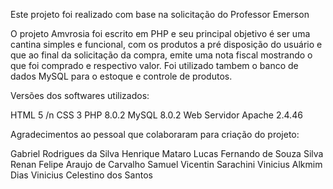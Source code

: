 Este projeto foi realizado com base na solicitação do Professor Emerson

O projeto Amvrosia foi escrito em PHP e seu principal objetivo é ser uma cantina simples e funcional, com os produtos a pré disposição do usuário e que ao final da solicitação da compra, emite uma nota fiscal mostrando o que foi comprado e respectivo valor. Foi utilizado tambem o banco de dados MySQL para o estoque e controle de produtos.

Versões dos softwares utilizados:

HTML 5 /n
CSS 3
PHP 8.0.2
MySQL 8.0.2
Web Servidor Apache 2.4.46

Agradecimentos ao pessoal que colaboraram para criação do projeto:

Gabriel Rodrigues da Silva
Henrique Mataro 
Lucas Fernando de Souza Silva
Renan Felipe Araujo de Carvalho
Samuel Vicentin Sarachini
Vinicius Alkmim Dias
Vinicius Celestino dos Santos
